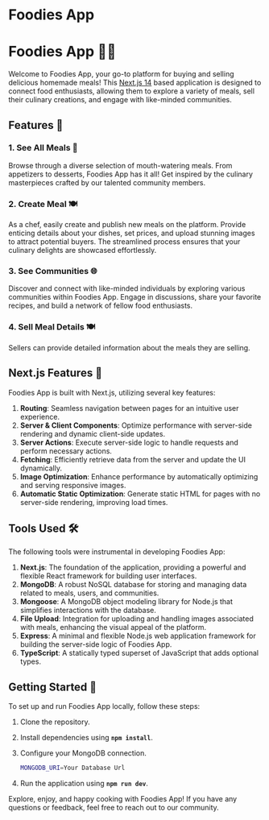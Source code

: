 # Foodies App

# **Foodies App 🍔🍲**

Welcome to Foodies App, your go-to platform for buying and selling delicious homemade meals! This [Next.js 14](https://nextjs.org/) based application is designed to connect food enthusiasts, allowing them to explore a variety of meals, sell their culinary creations, and engage with like-minded communities.

## **Features 🌟**

### **1. See All Meals 👀**

Browse through a diverse selection of mouth-watering meals. From appetizers to desserts, Foodies App has it all! Get inspired by the culinary masterpieces crafted by our talented community members.

### **2. Create Meal 🍽️**

As a chef, easily create and publish new meals on the platform. Provide enticing details about your dishes, set prices, and upload stunning images to attract potential buyers. The streamlined process ensures that your culinary delights are showcased effortlessly.

### **3. See Communities 🌐**

Discover and connect with like-minded individuals by exploring various communities within Foodies App. Engage in discussions, share your favorite recipes, and build a network of fellow food enthusiasts.

### **4. Sell Meal Details** 🍽️

Sellers can provide detailed information about the meals they are selling.

## **Next.js Features 🚀**

Foodies App is built with Next.js, utilizing several key features:

1. **Routing**: Seamless navigation between pages for an intuitive user experience.
2. **Server & Client Components**: Optimize performance with server-side rendering and dynamic client-side updates.
3. **Server Actions**: Execute server-side logic to handle requests and perform necessary actions.
4. **Fetching**: Efficiently retrieve data from the server and update the UI dynamically.
5. **Image Optimization**: Enhance performance by automatically optimizing and serving responsive images.
6. **Automatic Static Optimization**: Generate static HTML for pages with no server-side rendering, improving load times.

## **Tools Used 🛠️**

The following tools were instrumental in developing Foodies App:

1. **Next.js**: The foundation of the application, providing a powerful and flexible React framework for building user interfaces.
2. **MongoDB**: A robust NoSQL database for storing and managing data related to meals, users, and communities.
3. **Mongoose**: A MongoDB object modeling library for Node.js that simplifies interactions with the database.
4. **File Upload**: Integration for uploading and handling images associated with meals, enhancing the visual appeal of the platform.
5. **Express**: A minimal and flexible Node.js web application framework for building the server-side logic of Foodies App.
6. **TypeScript**: A statically typed superset of JavaScript that adds optional types.

## **Getting Started 🚀**

To set up and run Foodies App locally, follow these steps:

1. Clone the repository.
2. Install dependencies using **`npm install`**.
3. Configure your MongoDB connection.

   ```bash
   MONGODB_URI=Your Database Url
   ```

4. Run the application using **`npm run dev`**.

Explore, enjoy, and happy cooking with Foodies App! If you have any questions or feedback, feel free to reach out to our community.
